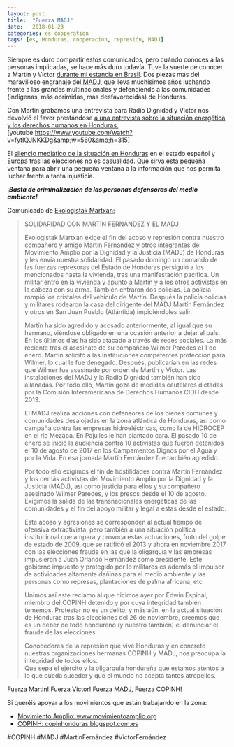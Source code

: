 ```yaml
---
layout: post
title:  "Fuerza MADJ"
date:   2018-01-23
categories: es cooperation
tags: [es, Honduras, cooperación, represión, MADJ]
---
```

Siempre es duro compartir estos comunicados, pero cuándo conoces a las personas implicadas, se hace más duro todavía.
Tuve la suerte de conocer a Martín y Víctor <a href="http://izaroblog.com/2016/08/05/energia-y-sociedad-en-el-capitalismo-contemporaneo-i/" target="_blank" rel="noopener">durante mi estancia en Brasil</a>. Dos piezas más del maravilloso engranaje del <a href="https://www.movimientoamplio.org/" target="_blank" rel="noopener">MADJ</a>, que lleva muchísimos años luchando frente a las grandes multinacionales y defendiendo a las comunidades (indígenas, más oprimidas, más desfavorecidas) de Honduras.

Con&nbsp;Martín grabamos una entrevista para Radio Dignidad y Víctor nos devolvió el favor prestándose <a href="https://www.youtube.com/watch?v=fytIQJNKKDg" target="_blank" rel="noopener">a una entrevista sobre la situación energética y los derechos humanos en Honduras. </a><br>
[youtube https://www.youtube.com/watch?v=fytIQJNKKDg&amp;w=560&amp;h=315]</p>
<p>El <a href="http://www.publico.es/internacional/honduras-guia-comprender-crisis-mediatica.html" target="_blank" rel="noopener">silencio mediático de la situación en Honduras</a> en el estado español y Europa tras las elecciones no es casualidad. Que sirva esta pequeña ventana para abrir una pequeña ventana a la información que nos permita luchar frente a tanta injusticia.</p>
<p>¡<em><strong>Basta de criminalización de las personas defensoras del medio ambiente!</strong></em></p>
<p>Comunicado de <a href="https://www.ekologistakmartxan.org/eu/" target="_blank" rel="noopener">Ekologistak Martxan:</a></p>
<p><!--more--></p>
<blockquote><p>SOLIDARIDAD CON MARTÍN FERNÁNDEZ Y EL MADJ</p>
<p>Ekologistak Martxan exige el fin del acoso y represión contra nuestro compañero y amigo Martín Fernández y otros integrantes del Movimiento Amplio por la Dignidad y la Justicia (MADJ) de Honduras y les envía nuestra solidaridad. El pasado domingo un comando de las fuerzas represoras del Estado de Honduras persiguió a los mencionados hasta la vivienda, tras una manifestación pacífica. Un militar entró en la vivienda y apuntó a Martín y a los otros activistas en la cabeza con su arma. También entraron dos policías. La policía rompió los cristales del vehículo de Martín. Después la policía policías y militares rodearon la casa del dirigente del MADJ Martín Fernández y otros en San Juan Pueblo (Atlántida) impidiéndoles salir.</p>
<p>Martín ha sido agredido y acosado anteriormente, al igual que su hermano, viéndose obligado en una ocasión anterior a dejar el país. En los últimos días ha sido atacado a través de redes sociales. La más reciente tras el asesinato de su compañero Wilmer Paredes el 1 de enero. Martín solicitó a las instituciones competentes protección para Wilmer, lo cual le fue denegado. Después, publicarían en las redes que Wilmer fue asesinado por orden de Martín y Víctor. Las instalaciones del MADJ y la Radio Dignidad también han sido allanadas. Por todo ello, Martin goza de medidas cautelares dictadas por la Comisión Interamericana de Derechos Humanos CIDH desde 2013.</p>
<p>El MADJ realiza acciones con defensores de los bienes comunes y comunidades desalojadas en la zona atlántica de Honduras, así como campaña contra las empresas hidroeléctricas, como la de HIDROCEP en el río Mezapa. En Pajuiles le han plantado cara. El pasado 10 de enero se inició la audiencia contra 10 activistas que fueron detenidos el 10 de agosto de 2017 en los Campamentos Dignos por el Agua y por la Vida. En esa jornada Martín Fernández fue también agredido.</p>
<p>Por todo ello exigimos el fin de hostilidades contra Martín Fernández y los demás activistas del Movimiento Amplio por la Dignidad y la Justicia (MADJ), así como justicia para ellos y su compañero asesinado Wilmer Paredes, y los presos desde el 10 de agosto. Exigimos la salida de las transnacionales energéticas de las comunidades y el fin del apoyo militar y legal a estas desde el estado.</p>
<p>Este acoso y agresiones se corresponden al actual tiempo de ofensiva extractivista, pero también a una situación política institucional que ampara y provoca estas actuaciones, fruto del golpe de estado de 2009, que se ratificó el 2013 y ahora en noviembre 2017 con las elecciones fraude en las que la oligarquía y las empresas impusieron a Juan Orlando Hernández como presidente. Este gobierno impuesto y protegido por lo militares es además el impulsor de actividades altamente dañinas para el medio ambiente y las personas como represas, plantaciones de palma africana, etc</p>
<p>Unimos así este reclamo al que hicimos ayer por Edwin Espinal, miembro del COPINH detenido y por cuya integridad también tememos. Protestar no es un delito, y más aún, en la actual situación de Honduras tras las elecciones del 26 de noviembre, creemos que es un deber de todo hondureño (y nuestro también) el denunciar el fraude de las elecciones.</p>
<p>Conocedores de la represión que vive Honduras y en concreto nuestras organizaciones hermanas COPINH y MADJ, nos preocupa la integridad de todos ellos.<br>
Que sepa el ejército y la oligarquía hondureña que estamos atentos a lo que pueda suceder y que el mundo no acepta tantos atropellos.</p></blockquote>
<p>Fuerza Martin! Fuerza Victor! Fuerza MADJ, Fuerza COPINH!</p>
<p>Si queréis apoyar a los movimientos que están trabajando en la zona:</p>
<ul>
<li><a href="http://www.movimientoamplio.org" target="_blank" rel="noopener">Movimiento Amplio: www.movimientoamplio.org</a></li>
<li><a href="http://www.copinhonduras.blogspot.com.es" target="_blank" rel="noopener">COPINH: copinhonduras.blogspot.com.es</a></li>
</ul>
<p>#COPINH #MADJ #MartinFernández #VictorFernández</p>
